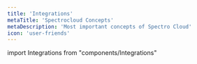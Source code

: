 ```yaml
---
title: 'Integrations'
metaTitle: 'Spectrocloud Concepts'
metaDescription: 'Most important concepts of Spectro Cloud'
icon: 'user-friends'
---
```


import Integrations from "components/Integrations"

<Integrations />
